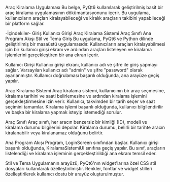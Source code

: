 Araç Kiralama Uygulaması
Bu belge, PyQt6 kullanılarak geliştirilmiş basit bir araç kiralama uygulamasının dökümantasyonunu içerir. Bu uygulama, kullanıcıların araçları kiralayabileceği ve kiralık araçların takibini yapabileceği bir platform sağlar.

-İçindekiler-
Giriş
Kullanıcı Girişi
Araç Kiralama Sistemi
Araç Sınıfı
Ana Program Akışı
Stil ve Tema
Giriş
Bu uygulama, PyQt6 ve Python dilinde geliştirilmiş bir masaüstü uygulamasıdır. Kullanıcıların araçları kiralayabilmesi için bir kullanıcı girişi ekranı ve ardından araçları listeleyen ve kiralama işlemlerini gerçekleştiren bir ana ekran içerir.

Kullanıcı Girişi
Kullanıcı girişi ekranı, kullanıcı adı ve şifre ile giriş yapmayı sağlar. Varsayılan kullanıcı adı "admin" ve şifre "password" olarak ayarlanmıştır. Kullanıcı doğrulaması başarılı olduğunda, ana arayüze geçiş yapılır.

Araç Kiralama Sistemi
Araç kiralama sistemi, kullanıcının bir araç seçmesine, kiralama tarihini ve saati belirlemesine ve ardından kiralama işlemini gerçekleştirmesine izin verir. Kullanıcı, takvimden bir tarih seçer ve saat seçimini tamamlar. Kiralama işlemi başarılı olduğunda, kullanıcı bilgilendirilir ve başka bir kiralama yapmak isteyip istemediği sorulur.

Araç Sınıfı
Araç sınıfı, her aracın benzersiz bir kimliği (ID), modeli ve kiralama durumu bilgilerini depolar. Kiralama durumu, belirli bir tarihte aracın kiralanabilir veya kiralanamaz olduğunu belirtir.

Ana Program Akışı
Program, LoginScreen sınıfından başlar. Kullanıcı girişi başarılı olduğunda, KiralamaSistemiUI sınıfına geçiş yapılır. Bu sınıf, araçların listelendiği ve kiralama işleminin gerçekleştirildiği ana ekranı temsil eder.

Stil ve Tema
Uygulamanın arayüzü, PyQt6'nın widget'larına özel CSS stil dosyaları kullanılarak özelleştirilmiştir. Renkler, fontlar ve widget stilleri özelleştirilerek kullanıcı dostu bir arayüz oluşturulmuştur.
